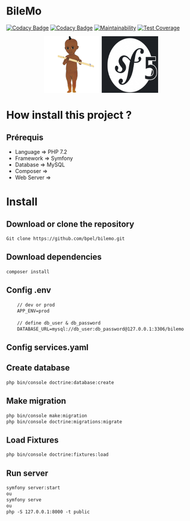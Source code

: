 # BileMo
[![Codacy Badge](https://api.codacy.com/project/badge/Grade/075ed199499844bba18a6b66abe910bb)](https://app.codacy.com/manual/borgine/BileMoApi?utm_source=github.com&utm_medium=referral&utm_content=kirokou/BileMoApi&utm_campaign=Badge_Grade_Settings)
[![Codacy Badge](https://api.codacy.com/project/badge/Grade/075ed199499844bba18a6b66abe910bb)](https://app.codacy.com/manual/borgine/BileMoApi?utm_source=github.com&utm_medium=referral&utm_content=kirokou/BileMoApi&utm_campaign=Badge_Grade_Dashboard)
[![Maintainability](https://api.codeclimate.com/v1/badges/d6678322c967dce62065/maintainability)](https://codeclimate.com/github/kirokou/BileMoApi/maintainability)
[![Test Coverage](https://api.codeclimate.com/v1/badges/d6678322c967dce62065/test_coverage)](https://codeclimate.com/github/kirokou/BileMoApi/test_coverage)

<p align="center">
<img src = "public/img/kirokou.png"  width="150" height="150"  title = "" alt = "kirokou">
<img src = "public/img/sf5.png"  width="150" height="150" title = "" alt = "sf5">
</p>

# How install this project ? 

## Prérequis
- Language => PHP 7.2
- Framework => Symfony
- Database => MySQL 
- Composer => 
- Web Server => 

# Install

## Download or clone the repository

    Git clone https://github.com/bpel/bilemo.git

## Download dependencies
    
    composer install

## Config .env

        // dev or prod
        APP_ENV=prod

        // define db_user & db_password
        DATABASE_URL=mysql://db_user:db_password@127.0.0.1:3306/bilemo

## Config services.yaml

## Create database

    php bin/console doctrine:database:create

## Make migration

    php bin/console make:migration
    php bin/console doctrine:migrations:migrate

## Load Fixtures

    php bin/console doctrine:fixtures:load

## Run server

    symfony server:start
    ou 
    symfony serve
    ou
    php -S 127.0.0.1:8000 -t public


